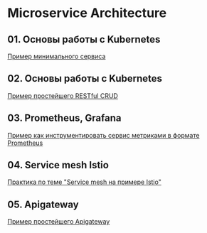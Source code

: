 # Microservice Architecture

## 01. Основы работы с Kubernetes

[Пример минимального сервиса](01/README.md)

## 02. Основы работы с Kubernetes

[Пример простейшего RESTful CRUD]((02/README.md))

## 03. Prometheus, Grafana

[Пример как инструментировать сервис метриками в формате Prometheus](03/README.md)

## 04. Service mesh Istio

[Практика по теме "Service mesh на примере Istio"](04/README.md)

## 05. Apigateway

[Пример простейшего Apigateway](05/README.md)
